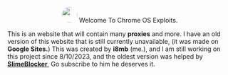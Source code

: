 <p align="center">
<img style="border-radius:50%" height="35px" src="https://raw.githubusercontent.com/i8mb/i8mb.github.io/main/image/Chrome.gif">
Welcome To Chrome OS Exploits.

This is an website that will contain many **proxies** and more.
I have an old version of this website that is still currently unavailable, (it was made on **Google Sites.**)
This was created by **i8mb** (me.), and I am still working on this project since 8/10/2023, and the oldest version was helped by [**SlimeBlocker**](https://www.youtube.com/@slimeblocker), Go subscribe to him he deserves it.
